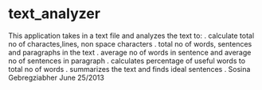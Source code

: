 text_analyzer
=============

This application takes in a text file and analyzes the text to:
   . calculate total no of charactes,lines, non space characters
	 . total no of words, sentences and paragraphs in the text
	 . average no of words in sentence and average no of sentences in paragraph
	 . calculates percentage of useful words to total no of words
	 . summarizes the text and finds ideal sentences
	 . Sosina Gebregziabher June 25/2013
